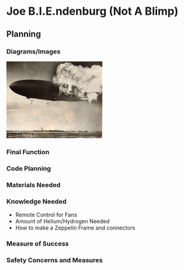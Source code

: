 # Joe B.I.E.ndenburg (Not A Blimp) #

## Planning ##

### Diagrams/Images ###

<img src="Images/End Goal.jpg" width="250" height="200" />

### Final Function ###

### Code Planning ###

### Materials Needed ###

### Knowledge Needed ###

* Remote Control for Fans
* Amount of Helium/Hydrogen Needed
* How to make a Zeppelin Frame and connectors 

### Measure of Success ###

### Safety Concerns and Measures ###
